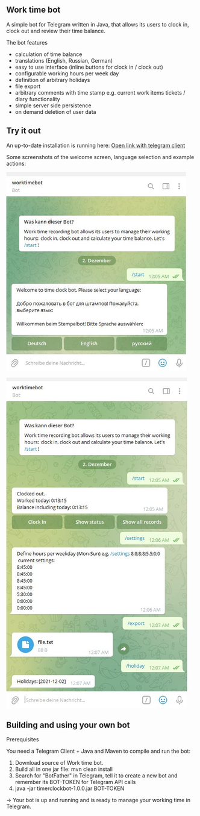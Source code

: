 Work time bot
-------------

A simple bot for Telegram written in Java, that allows its users to clock in, clock out and review their time balance.

The bot features
- calculation of time balance
- translations (English, Russian, German)
- easy to use interface (inline buttons for clock in / clock out)
- configurable working hours per week day
- definition of arbitrary holidays
- file export
- arbitrary comments with time stamp e.g. current work items tickets / diary functionality
- simple server side persistence
- on demand deletion of user data


Try it out
----------

An up-to-date installation is running here: [Open link with telegram client](http://t.me/worktimerecorderbot)

Some screenshots of the welcome screen, language selection and example actions:

![Screenshot 1](docs/1.jpg?raw=true "Screen 1")

![Screenshot 2](docs/2.jpg?raw=true "Screen 2")


Building and using your own bot
-------------------------------

Prerequisites

You need a Telegram Client + Java and Maven to compile and run the bot:

1) Download source of Work time bot.
2) Build all in one jar file:
    mvn clean install
3) Search for "BotFather" in Telegram, tell it to create a new bot and remember its BOT-TOKEN for Telegram API calls
4) java -jar timerclockbot-1.0.0.jar BOT-TOKEN

  -> Your bot is up and running and is ready to manage your working time in Telegram.
